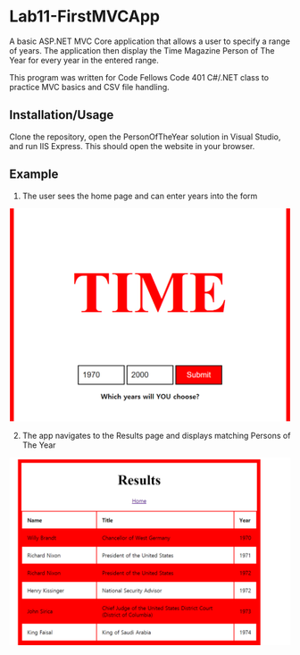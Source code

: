 # Lab11-FirstMVCApp
A basic ASP.NET MVC Core application that allows a user to specify a range of years. The application then display the Time Magazine Person of The Year for every year in the entered range.

This program was written for Code Fellows Code 401 C#/.NET class to practice MVC basics and CSV file handling.

## Installation/Usage
Clone the repository, open the PersonOfTheYear solution in Visual Studio, and run IIS Express. This should open the website in your browser.

## Example 
1. The user sees the home page and can enter years into the form

![index-form](/assets/step1.PNG)


2. The app navigates to the Results page and displays matching Persons of The Year

![display-results](/assets/step2.PNG)
